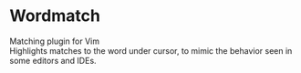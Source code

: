 # Wordmatch
Matching plugin for Vim    
Highlights matches to the word under cursor, to mimic the behavior seen in some editors and IDEs.    
